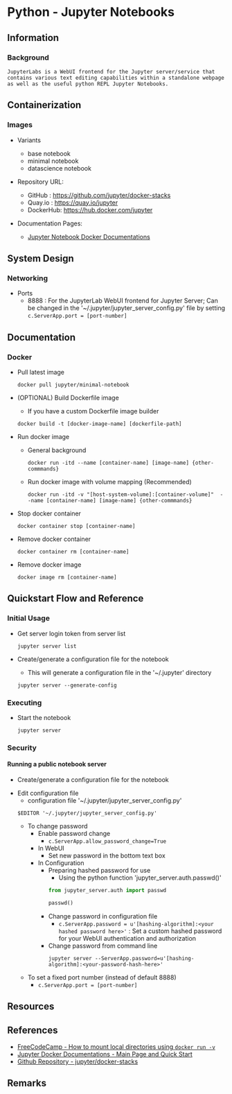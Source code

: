 # Python - Jupyter Notebooks

## Information
### Background
```
JupyterLabs is a WebUI frontend for the Jupyter server/service that contains various text editing capabilities within a standalone webpage 
as well as the useful python REPL Jupyter Notebooks.
```

## Containerization
### Images
- Variants
    + base notebook
    + minimal notebook
    + datascience notebook

- Repository URL: 
    + GitHub : https://github.com/jupyter/docker-stacks
    + Quay.io  : https://quay.io/jupyter
    + DockerHub: https://hub.docker.com/jupyter

- Documentation Pages:
    + [Jupyter Notebook Docker Documentations](https://jupyter-docker-stacks.readthedocs.io/en/latest/index.html)

## System Design
### Networking
- Ports
    + 8888 : For the JupyterLab WebUI frontend for Jupyter Server; Can be changed in the '~/.jupyter/jupyter_server_config.py' file by setting `c.ServerApp.port = [port-number]`

## Documentation
### Docker
- Pull latest image
    ```console
    docker pull jupyter/minimal-notebook
    ```

- (OPTIONAL) Build Dockerfile image
    + If you have a custom Dockerfile image builder
    ```console
    docker build -t [docker-image-name] [dockerfile-path]
    ```

- Run docker image
    - General background
        ```console
        docker run -itd --name [container-name] [image-name] {other-commmands}
        ```

    - Run docker image with volume mapping (Recommended)
        ```console
        docker run -itd -v "[host-system-volume]:[container-volume]"  --name [container-name] [image-name] {other-commmands}
        ```

- Stop docker container
    ```console
    docker container stop [container-name]
    ```

- Remove docker container
    ```console
    docker container rm [container-name]
    ```

- Remove docker image
    ```console
    docker image rm [container-name]
    ```

## Quickstart Flow and Reference
### Initial Usage
- Get server login token from server list
    ```console
    jupyter server list
    ```

- Create/generate a configuration file for the notebook
    + This will generate a configuration file in the '~/.jupyter' directory
    ```console
    jupyter server --generate-config
    ```

### Executing
- Start the notebook
    ```console
    jupyter server
    ```

### Security
#### Running a public notebook server
+ Create/generate a configuration file for the notebook

- Edit configuration file
    + configuration file '~/.jupyter/jupyter_server_config.py'
    ```console
    $EDITOR '~/.jupyter/jupyter_server_config.py'
    ```
    - To change password
        - Enable password change
            + `c.ServerApp.allow_password_change=True`
        - In WebUI
            + Set new password in the bottom text box
        - In Configuration
            - Preparing hashed password for use
                + Using the python function 'jupyter_server.auth.passwd()'
                ```python
                from jupyter_server.auth import passwd

                passwd()
                ```
            - Change password in configuration file
                + `c.ServerApp.password = u'[hashing-algorithm]:<your hashed password here>'` : Set a custom hashed password for your WebUI authentication and authorization
            - Change password from command line
                ```console
                jupyter server --ServerApp.password=u'[hashing-algorithm]:<your-password-hash-here>'
                ```
    - To set a fixed port number (instead of default 8888)
        + `c.ServerApp.port = [port-number]`

## Resources

## References
+ [FreeCodeCamp - How to mount local directories using `docker run -v`](https://www.freecodecamp.org/news/docker-mount-volume-guide-how-to-mount-a-local-directory/#:~:text=You%20bind%20local%20directories%20and,source%3E%3A%20.)
+ [Jupyter Docker Documentations - Main Page and Quick Start](https://jupyter-docker-stacks.readthedocs.io/en/latest/index.html)
+ [Github Repository - jupyter/docker-stacks](https://github.com/jupyter/docker-stacks)

## Remarks


